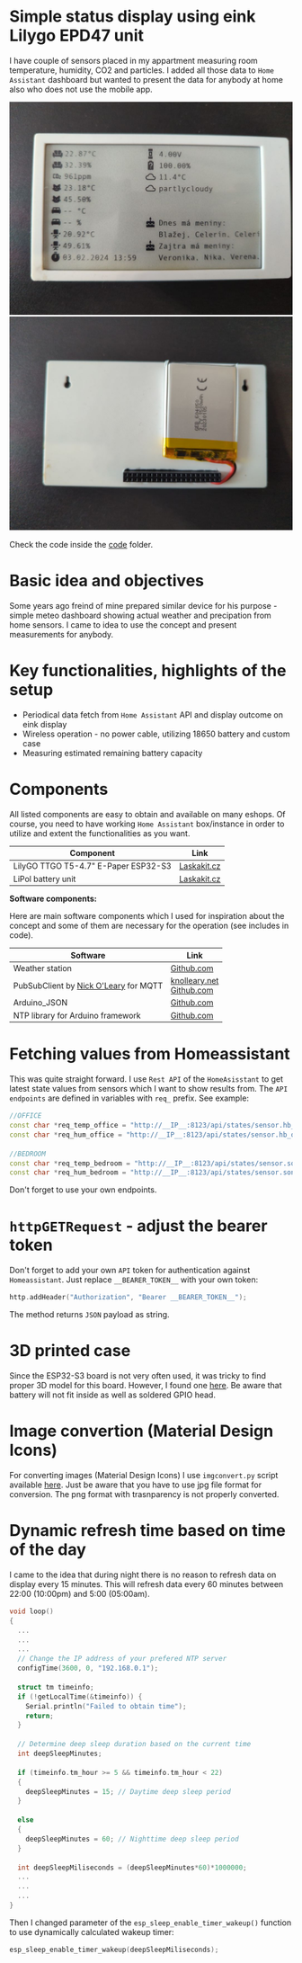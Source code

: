 # Simple status display using eink Lilygo EPD47 unit

I have couple of sensors placed in my appartment measuring room temperature, humidity, CO2 and particles. I added all those data to `Home Assistant` dashboard but wanted to present the data for anybody at home also who does not use the mobile app.

![Front side](images/20240203_140140_5220491365269653277.jpg)
![Back side](images/20240203_140036_8090161508967312431.jpg)

Check the code inside the [code](./code/) folder.

# Basic idea and objectives

Some years ago freind of mine prepared similar device for his purpose - simple meteo dashboard showing actual weather and precipation from home sensors. I came to idea to use the concept and present measurements for anybody. 

# Key functionalities, highlights of the setup

- Periodical data fetch from `Home Assistant` API and display outcome on eink display
- Wireless operation - no power cable, utilizing 18650 battery and custom case
- Measuring estimated remaining battery capacity
  
# Components

All listed components are easy to obtain and available on many eshops. Of course, you need to have working `Home Assistant` box/instance in order to utilize and extent the functionalities as you want.

| Component | Link |
| --- | --- |
| LilyGO TTGO T5-4.7" E-Paper ESP32-S3 | [Laskakit.cz](https://www.laskakit.cz/lilygo-ttgo-t5-4-7--e-paper-esp32-wifi-modul/) |
| LiPol battery unit | [Laskakit.cz](https://www.laskakit.cz/ehao-lipol-baterie-603048-900mah-3-7v/) |

**Software components:**

Here are main software components which I used for inspiration about the concept and some of them are necessary for the operation (see includes in code).

| Software | Link |
| --- | --- |
| Weather station | [Github.com](https://github.com/Xinyuan-LilyGO/LilyGo-EPD-4-7-OWM-Weather-Display) |
| PubSubClient by [Nick O'Leary](https://twitter.com/knolleary) for MQTT | [knolleary.net](https://pubsubclient.knolleary.net)<br>[Github.com](https://github.com/knolleary/pubsubclient) |
| Arduino_JSON | [Github.com](https://github.com/arduino-libraries/Arduino_JSON) | 
| NTP library for Arduino framework | [Github.com](https://github.com/sstaub/NTP) |

# Fetching values from Homeassistant

This was quite straight forward. I use `Rest API` of the `HomeAsisstant` to get latest state values from sensors which I want to show results from. The `API endpoints` are defined in variables with `req_` prefix. See example:

```c++
//OFFICE
const char *req_temp_office = "http://__IP__:8123/api/states/sensor.hb_office_space_temperature";
const char *req_hum_office = "http://__IP__:8123/api/states/sensor.hb_office_space_humidity";

//BEDROOM
const char *req_temp_bedroom = "http://__IP__:8123/api/states/sensor.sonoff_a4800539db_temperature";
const char *req_hum_bedroom = "http://__IP__:8123/api/states/sensor.sonoff_a4800539db_humidity";
```

Don't forget to use your own endpoints.

# `httpGETRequest` - adjust the bearer token

Don't forget to add your own `API` token for authentication against `Homeassistant`. Just replace `__BEARER_TOKEN__` with your own token:

```c++
http.addHeader("Authorization", "Bearer __BEARER_TOKEN__");
```

The method returns `JSON` payload as string.

# 3D printed case

Since the ESP32-S3 board is not very often used, it was tricky to find proper 3D model for this board. However, I found one [here](https://www.printables.com/model/522518-lilygo-t5-47-s3-e-paper-case). Be aware that battery will not fit inside as well as soldered GPIO head. 

# Image convertion (Material Design Icons)

For converting images (Material Design Icons) I use `imgconvert.py` script available [here](https://github.com/Xinyuan-LilyGO/LilyGo-EPD47/blob/master/scripts/imgconvert.py). Just be aware that you have to use jpg file format for conversion. The png format with trasnparency is not properly converted.

# Dynamic refresh time based on time of the day

I came to the idea that during night there is no reason to refresh data on display every 15 minutes. This will refresh data every 60 minutes between 22:00 (10:00pm) and 5:00 (05:00am).

```C++
void loop()
{
  ...
  ...
  ...
  // Change the IP address of your prefered NTP server
  configTime(3600, 0, "192.168.0.1");

  struct tm timeinfo;
  if (!getLocalTime(&timeinfo)) {
    Serial.println("Failed to obtain time");
    return;
  }

  // Determine deep sleep duration based on the current time
  int deepSleepMinutes;

  if (timeinfo.tm_hour >= 5 && timeinfo.tm_hour < 22)
  {
    deepSleepMinutes = 15; // Daytime deep sleep period
  }
  
  else
  {
    deepSleepMinutes = 60; // Nighttime deep sleep period
  }

  int deepSleepMiliseconds = (deepSleepMinutes*60)*1000000;
  ...
  ...
  ...
}
```

Then I changed parameter of the `esp_sleep_enable_timer_wakeup()` function to use dynamically calculated wakeup timer:

```c++
esp_sleep_enable_timer_wakeup(deepSleepMiliseconds);
```
